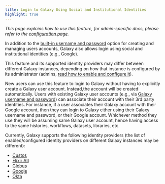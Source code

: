 ```yaml
---
title: Login to Galaxy Using Social and Institutional Identities
highlight: true
---
```


_This page explains how to use this feature, for admin-specific docs, please
refer to the [configuration page](/src/authnz/config/oidc/index.md)._

In addition to the [built-in username and password](/src/authnz/use/gxy/index.md)
option for creating and managing users accounts, Galaxy also allows login using
social and institutional identities (e.g., Google).

This feature and its supported identity providers may differ between different
Galaxy instances, depending on how that instance is configured by its
administrator (admins, [read how to enable and configure
it](/src/authnz/config/oidc/index.md)).

New users can use this feature to login to Galaxy without having to explicitly
create a Galaxy user account. Instead,the account will be created
automatically. Users with existing Galaxy user accounts (e.g., via [Galaxy
username and password](/src/authnz/use/gxy/index.md)) can associate their
account with their 3rd party identities. For instance, if a user associates
their Galaxy account with their Google account, then they can login to Galaxy
either using their Galaxy username and password, or their Google account.
Whichever method they use they will be assuming same Galaxy user account, hence
having access to the same histories, workflows, datasets, libraries, etc.

Currently, Galaxy supports the following identity providers (the list of
enabled/configured identity providers on different Galaxy instances may be
different):

- [Custos](/src/authnz/use/oidc/idps/custos/index.md)
- [Elixir AII](/src/authnz/use/oidc/idps/elixir-aai/index.md)
- [Globus](/src/authnz/use/oidc/idps/globus/index.md)
- [Google](/src/authnz/use/oidc/idps/google/index.md)
- [Okta](/src/authnz/use/oidc/idps/okta/index.md)
